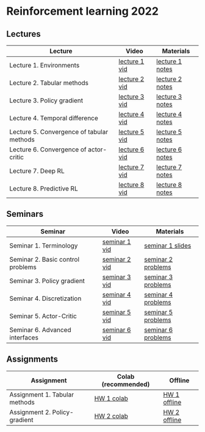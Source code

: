 # Reinforcement learning 2022

## Lectures

Lecture | Video | Materials | 
| ----- |  ----- | ----- | 
| Lecture 1. Environments | [lecture 1 vid] | [lecture 1 notes] |
| Lecture 2. Tabular methods | [lecture 2 vid] | [lecture 2 notes] |
| Lecture 3. Policy gradient | [lecture 3 vid] | [lecture 3 notes] |
| Lecture 4. Temporal difference | [lecture 4 vid] | [lecture 4 notes] |
| Lecture 5. Convergence of tabular methods | [lecture 5 vid] | [lecture 5 notes] |
| Lecture 6. Convergence of actor-critic | [lecture 6 vid] | [lecture 6 notes] |
| Lecture 7. Deep RL | [lecture 7 vid] | [lecture 7 notes] |
| Lecture 8. Predictive RL | [lecture 8 vid] | [lecture 8 notes] |

## Seminars 

Seminar | Video | Materials |
| ----- | ------ | ----- | 
| Seminar 1. Terminology | [seminar 1 vid] | [seminar 1 slides] |
| Seminar 2. Basic control problems | [seminar 2 vid] | [seminar 2 problems] |
| Seminar 3. Policy gradient | [seminar 3 vid] | [seminar 3 problems] |
| Seminar 4. Discretization | [seminar 4 vid] | [seminar 4 problems] |
| Seminar 5. Actor-Critic | [seminar 5 vid] | [seminar 5 problems] |
| Seminar 6. Advanced interfaces | [seminar 6 vid] | [seminar 6 problems] |

## Assignments
Assignment | Colab (recommended) | Offline |
| ----- | ----- | ----- |
| Assignment 1. Tabular methods | [HW 1 colab] | [HW 1 offline] |
| Assignment 2. Policy-gradient | [HW 2 colab] | [HW 2 offline] |


[lecture 1 notes]: https://gitflic.ru/project/aidynamicaction/classedu2022-rl/blob?file=lectures%2Flec-1%2FRL2022-lec1-notes-class.pdf
[lecture 2 notes]: https://gitflic.ru/project/aidynamicaction/classedu2022-rl/blob?file=lectures%2Flec-2%2FRL2022-lec2-notes-class.pdf
[lecture 3 notes]: https://gitflic.ru/project/aidynamicaction/classedu2022-rl/blob?file=lectures%2Flec-3%2FRL2022-lec3-notes-class.pdf
[lecture 4 notes]: https://gitflic.ru/project/aidynamicaction/classedu2022-rl/blob?file=lectures%2Flec-4%2FRL2022-lec4-notes-class.pdf
[lecture 5 notes]: https://gitflic.ru/project/aidynamicaction/classedu2022-rl/blob?file=lectures%2Flec-5%2FRL2022-lec5-notes-class.pdf
[lecture 6 notes]: https://gitflic.ru/project/aidynamicaction/classedu2022-rl/blob?file=lectures%2Flec-6%2FRL2022-lec6-notes-class.pdf
[lecture 7 notes]: https://gitflic.ru/project/aidynamicaction/classedu2022-rl/blob?file=lectures%2Flec-7%2F0c4d6b0c-f6a6-4750-8cec-03379ff1130b.pdf
[lecture 8 notes]: https://gitflic.ru/project/aidynamicaction/classedu2022-rl/blob?file=lectures%2Flec-8%2Fcea42e96-8ffa-4f28-9abb-1b5b17dabb77.pdf

[lecture 1 vid]: https://dzen.ru/video/watch/63205f2c5851e006834c857a
[lecture 2 vid]: https://dzen.ru/video/watch/632095bd70e9127d7bc14381
[lecture 3 vid]: https://dzen.ru/video/watch/63209908e772054853b1e483
[lecture 4 vid]: https://dzen.ru/video/watch/632f2a6576334d1d672c990f
[lecture 5 vid]: https://dzen.ru/video/watch/633c757b02b4de0538c1723b
[lecture 6 vid]: https://dzen.ru/video/watch/633d76ab3ed50f4947d51441
[lecture 7 vid]: https://dzen.ru/video/watch/633d825d07b5c32cc5fc0441
[lecture 8 vid]: https://dzen.ru/video/watch/633c7ee85f579b31bd9728f4

[seminar 1 slides]: https://gitflic.ru/project/aidynamicaction/classedu2022-rl/blob/raw?file=seminars%2F1%2Fslides.pdf&commit=0eb85f821893a9628a86ac6b8094f6407c36ea33
[seminar 2 problems]: https://colab.research.google.com/drive/1gKNzY-ayJ_dbPfI7CMFGfxESBA45gx52?usp=sharing
[seminar 3 problems]: https://colab.research.google.com/drive/1EvACkLMYhr5-NPwwbORNk8Dp80i1Mapu?usp=sharing
[seminar 4 problems]: https://colab.research.google.com/drive/1r59_-7F_9_eZbAXNBV6lOJqRZKLubU0q?usp=sharing
[seminar 5 problems]: https://colab.research.google.com/drive/1yMKK5TgmeK38HWcK3jWUPnBQnMEDZ4Af?usp=sharing
[seminar 6 problems]: https://colab.research.google.com/drive/1nbC5Ufjiw2r-p4dTqdp6-NgZq3ccNyvw?usp=sharing

[seminar 1 vid]: https://dzen.ru/video/watch/6320ac92dd1b7e17e7124c42
[seminar 2 vid]: https://dzen.ru/video/watch/6321e901ac97f52354ae78a6
[seminar 3 vid]: https://dzen.ru/video/watch/6324b6d6b3d4c87d20e06b2a
[seminar 4 vid]: https://dzen.ru/video/watch/63397b503d1ef66e362196c0
[seminar 5 vid]: https://dzen.ru/video/watch/632e01694e06cf60ff1b0e15
[seminar 6 vid]: https://dzen.ru/video/watch/633c1939ef40ea3a64227e5d

[HW 1 colab]: https://colab.research.google.com/drive/10CH-GRvxoMpK6E22ZezOonc058LevdTu?usp=sharing
[HW 2 colab]: https://colab.research.google.com/drive/1QZvAd3HCGJUMJUA_gqJdltRUX2xCAIut?usp=sharing

[HW 1 offline]: https://gitflic.ru/project/aidynamicaction/classedu2022-rl/file?file=assignments%2Fasgn-1
[HW 2 offline]: https://gitflic.ru/project/aidynamicaction/classedu2022-rl/file?file=assignments%2Fasgn-2

